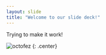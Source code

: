 ```yaml
---
layout: slide
title: "Welcome to our slide deck!"
---
```


Trying to make it work!

![octofez](https://octodex.github.com/images/octofez.png)
{: .center}
